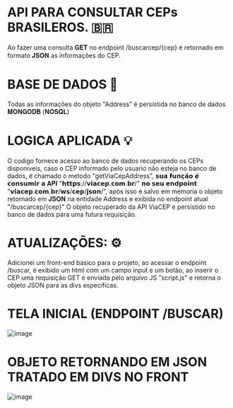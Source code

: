 # API PARA CONSULTAR CEPs BRASILEROS. 🇧🇷
Ao fazer uma consulta 𝐆𝐄𝐓 no endpoint /buscarcep/{cep} é retornado em formato 𝐉𝐒𝐎𝐍 as informações do CEP.

# BASE DE DADOS 🎲
Todas as informações do objeto "Address" é persistida no banco de dados 𝐌𝐎𝐍𝐆𝐎𝐃𝐁 (𝐍𝐎𝐒𝐐𝐋)

# LOGICA APLICADA 💡 
O codigo fornece acesso ao banco de dados recuperando os CEPs disponiveis, caso o CEP informado pelo usuario
não esteja no banco de dados, é chamado o metodo "getViaCepAddress", 𝘀𝘂𝗮 𝗳𝘂𝗻𝗰̧𝗮̃𝗼 𝗲́ 𝗰𝗼𝗻𝘀𝘂𝗺𝗶𝗿 𝗮 𝐀𝐏𝐈 "𝗵𝘁𝘁𝗽𝘀://𝘃𝗶𝗮𝗰𝗲𝗽.𝗰𝗼𝗺.𝗯𝗿/" 𝗻𝗼 𝘀𝗲𝘂 𝗲𝗻𝗱𝗽𝗼𝗶𝗻𝘁 "𝘃𝗶𝗮𝗰𝗲𝗽.𝗰𝗼𝗺.𝗯𝗿/𝘄𝘀/𝗰𝗲𝗽/𝗷𝘀𝗼𝗻/",
após isso é salvo em memoria o objeto retornado em 𝐉𝐒𝐎𝐍 na entidade Address e exibida no endpoint atual "/buscarcep/{cep}" 
O objeto recuperado da API ViaCEP é persistido no banco de dados para uma futura requisição.

# ATUALIZAÇÕES: ⚙

Adicionei um front-end basico para o projeto, ao acessar o endpoint /buscar, é exibido um html com um campo input e um botão,
ao inserir o CEP uma requisição GET é enviada pelo arquivo JS "script.js" e retorna o objeto JSON para as divs especificas.


# TELA INICIAL (ENDPOINT /BUSCAR)
![image](https://github.com/01Dri/buscar-cep/assets/124473653/86adb7ea-92d5-4648-8ac6-45978da6f5f3)


# OBJETO RETORNANDO EM JSON TRATADO EM DIVS NO FRONT 
![image](https://github.com/01Dri/buscar-cep/assets/124473653/3b913c4a-859d-4d8f-a20d-7d8f6c3e89d0)

